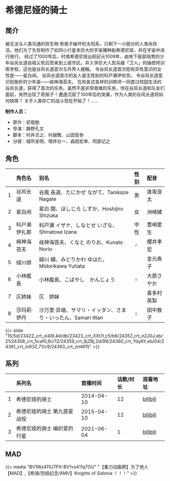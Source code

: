 # 希德尼娅的骑士


## 简介

被无法与人类沟通的异生物·奇居子破坏的太阳系，只剩下一小部分的人类尚存活。他们为了生存制作了如同小行星本巨大的宇宙播种船希德尼娅，并在宇宙中进行旅行。
经过了1000年后，时值希德尼娅出航纪元1009年，由地下层部培育的少年谷风长道自祖父死后而来到上层市区。并入学巨大人型兵器「卫人」的操控师训练学校，这也是谷风长道首次与外界人接触。
令谷风长道首次抱有异性意识的女性是——星白闲。
谷风长道首次的友人是无性别的科戸濑伊佐奈。
令谷风长道意识到挫折的少年是——岐神海苔夫。
在和各式各样的训练师一同度过校园生活的谷风长道，获得了首次的任务。虽然不是非常艰难的任务，但在谷风长道和队友们面前，突然出现了奇居子！遭遇沉寂了100年后的突袭，作为人类的谷风长道将如何抉择？
关乎人类存亡的战斗现在开始了！……

**制作人员：**
- 原作：贰瓶勉
- 导演：静野孔文
- 脚本：村井贞之、村越繁、山田哲弥
- 分镜：城所圣明、增井壮一、森田宏幸、阿部记之

## 角色

|     |   角色名   |   别名  | 性别 |  配音  |
|:--- |:------  |:----      |:---  |:--   |
| 1 | 谷风长道 | 谷風 長道、たにかぜ ながて、Tanikaze Nagate | 男 | 逢坂良太 |
| 2 | 星白闲 | 星白 閑、ほしじろ しずか、Hoshijiro Shizuka | 女 | 洲崎綾 |
| 3 | 科户濑伊扎那 | 科戸瀬 イザナ、しなとせ いざな、Shinatose Izana | 中性 | 豊崎愛生 |
| 4 | 崎神海苔夫 | 岐神海苔夫、くなと のりお、Kunato Norio | ♂ | 櫻井孝宏 |
| 5 | 绿川缬 | 緑川 纈、みどりかわ ゆはた、Midorikawa Yuhata |  | 金元寿子 |
| 6 | 小林艦長 | 小林艦長、こばやし　かんじょう | ♀ | 大原さやか |
| 7 | 仄姉妹 | 仄　姉妹 |  | 喜多村英梨 |
| 8 | 莎玛莉·伊丹 | 沙万里·异端、サマリ・イッタン、さまり・いったん、Samari Ittan | ♀ | 田中敦子 |

{{< slide "15/5d/23422_crt_xI4l9,4d/db/23423_crt_XXt7r,c5/b6/24357_crt_n2J0J,eb/21/24358_crt_5caf0,6c/12/24359_crt_6jZBj,2d/99/24360_crt_YdyAY,eb/04/24361_crt_ln93Z,71/c9/24363_crt_zmM15" >}}

## 系列

|     | 系列名            | 首播时间       | 话数/时长 | 观看地址                                                      |
|:----|:---------------|:-----------|:------|:----------------------------------------------------------|
| 1   | 希德尼娅的骑士        | 2014-04-10 | 12    | [bilibili](https://www.bilibili.com/bangumi/play/ep80171) |
| 2   | 希德尼娅的骑士 第九惑星战役 | 2015-04-10 | 12    | [bilibili](https://www.bilibili.com/video/BV1Vs411D79y)   |
| 3   | 希德尼娅的骑士 编织爱的行星 | 2021-06-04 | 1     | [bilibili](https://www.bilibili.com/bangumi/play/ep776258)            |


## MAD

{{< media  "BV1Ws411U7PX-BV1vs411q7GU" 
"【重力动画祭】为了他人【MAD】,【希骑/完结纪念/AMV】Knights of Sidonia ！！！" >}}
